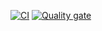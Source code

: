 [![CI](https://github.com/Juliojld12/iwvg-devops-lozano-juliojavier/actions/workflows/continuous-integration.yml/badge.svg)](https://github.com/Juliojld12/iwvg-devops-lozano-juliojavier/actions/workflows/continuous-integration.yml)
[![Quality gate](https://sonarcloud.io/api/project_badges/quality_gate?project=Juliojld12_iwvg-devops-lozano-juliojavier)](https://sonarcloud.io/summary/new_code?id=Juliojld12_iwvg-devops-lozano-juliojavier)